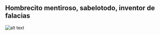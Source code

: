 ## Hombrecito mentiroso, sabelotodo, inventor de falacias

![alt text](https://codigoespagueti.com/wp-content/uploads/2018/03/diccionario-simpson.png)
